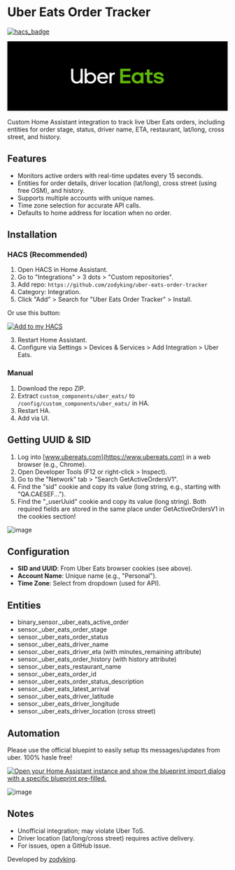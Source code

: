 # Uber Eats Order Tracker

[![hacs_badge](https://img.shields.io/badge/HACS-Custom-41BDF5.svg?style=for-the-badge)](https://github.com/hacs/integration)

![Uber Eats Banner](image.png)

Custom Home Assistant integration to track live Uber Eats orders, including entities for order stage, status, driver name, ETA, restaurant, lat/long, cross street, and history.

## Features
- Monitors active orders with real-time updates every 15 seconds.
- Entities for order details, driver location (lat/long), cross street (using free OSM), and history.
- Supports multiple accounts with unique names.
- Time zone selection for accurate API calls.
- Defaults to home address for location when no order.

## Installation

### HACS (Recommended)
1. Open HACS in Home Assistant.
2. Go to "Integrations" > 3 dots > "Custom repositories".
3. Add repo: `https://github.com/zodyking/uber-eats-order-tracker`
4. Category: Integration.
5. Click "Add" > Search for "Uber Eats Order Tracker" > Install.

Or use this button:

[![Add to my HACS](https://my.home-assistant.io/badges/hacs_repository.svg?style=for-the-badge)](https://my.home-assistant.io/redirect/hacs_repository/?owner=zodyking&repository=uber-eats-order-tracker&category=integration)

3. Restart Home Assistant.
4. Configure via Settings > Devices & Services > Add Integration > Uber Eats.

### Manual
1. Download the repo ZIP.
2. Extract `custom_components/uber_eats/` to `/config/custom_components/uber_eats/` in HA.
3. Restart HA.
4. Add via UI.

## Getting UUID & SID
1. Log into [www.ubereats.com](https://www.ubereats.com) in a web browser (e.g., Chrome).
2. Open Developer Tools (F12 or right-click > Inspect).
3. Go to the "Network" tab > "Search GetActiveOrdersV1".
4. Find the "sid" cookie and copy its value (long string, e.g., starting with "QA.CAESEF...").
5. Find the "_userUuid" cookie and copy its value (long string).
Both required fields are stored in the same place under GetActiveOrdersV1 in the cookies section!

<img width="886" height="590" alt="image" src="https://github.com/user-attachments/assets/c37132cd-3b28-44f3-83a3-56ed85e290b7" />


## Configuration
- **SID and UUID**: From Uber Eats browser cookies (see above).
- **Account Name**: Unique name (e.g., "Personal").
- **Time Zone**: Select from dropdown (used for API).

## Entities
- binary_sensor.<account>_uber_eats_active_order
- sensor.<account>_uber_eats_order_stage
- sensor.<account>_uber_eats_order_status
- sensor.<account>_uber_eats_driver_name
- sensor.<account>_uber_eats_driver_eta (with minutes_remaining attribute)
- sensor.<account>_uber_eats_order_history (with history attribute)
- sensor.<account>_uber_eats_restaurant_name
- sensor.<account>_uber_eats_order_id
- sensor.<account>_uber_eats_order_status_description
- sensor.<account>_uber_eats_latest_arrival
- sensor.<account>_uber_eats_driver_latitude
- sensor.<account>_uber_eats_driver_longitude
- sensor.<account>_uber_eats_driver_location (cross street)

## Automation
Please use the official bluepint to easily setup tts messages/updates from uber. 100% hasle free!

[![Open your Home Assistant instance and show the blueprint import dialog with a specific blueprint pre-filled.](https://my.home-assistant.io/badges/blueprint_import.svg)](https://my.home-assistant.io/redirect/blueprint_import/?blueprint_url=https%3A%2F%2Fgithub.com%2Fzodyking%2FUber-Eats-Active-Order-Updates-TTS-Blueprint%2Fblob%2Fmain%2Fuber_eats_updates_tts.yaml)

<img width="554" height="1096" alt="image" src="https://github.com/user-attachments/assets/ff15face-204e-4ad0-8291-33a5e08393ea" />


## Notes
- Unofficial integration; may violate Uber ToS. 
- Driver location (lat/long/cross street) requires active delivery.
- For issues, open a GitHub issue.

Developed by [zodyking](https://github.com/zodyking).
